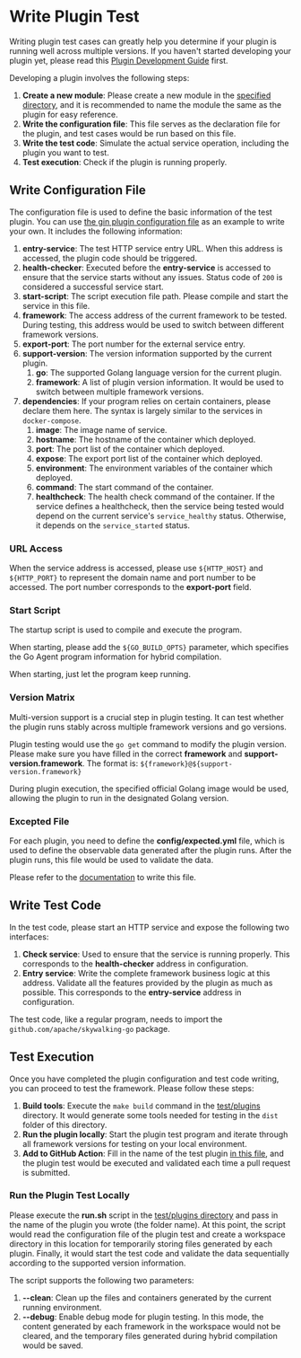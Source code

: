 # Write Plugin Test

Writing plugin test cases can greatly help you determine if your plugin is running well across multiple versions. 
If you haven't started developing your plugin yet, please read this [Plugin Development Guide](./development-guide.md) first.

Developing a plugin involves the following steps:

1. **Create a new module**: Please create a new module in the [specified directory](../../../test/plugins/scenarios), and it is recommended to name the module the same as the plugin for easy reference.
2. **Write the configuration file**: This file serves as the declaration file for the plugin, and test cases would be run based on this file.
3. **Write the test code**: Simulate the actual service operation, including the plugin you want to test.
4. **Test execution**: Check if the plugin is running properly.

## Write Configuration File

The configuration file is used to define the basic information of the test plugin. 
You can use [the gin plugin configuration file](../../../test/plugins/scenarios/gin/plugin.yml) as an example to write your own. 
It includes the following information:

1. **entry-service**: The test HTTP service entry URL. When this address is accessed, the plugin code should be triggered.
2. **health-checker**: Executed before the **entry-service** is accessed to ensure that the service starts without any issues. Status code of `200` is considered a successful service start.
3. **start-script**: The script execution file path. Please compile and start the service in this file.
4. **framework**: The access address of the current framework to be tested. During testing, this address would be used to switch between different framework versions.
5. **export-port**: The port number for the external service entry.
6. **support-version**: The version information supported by the current plugin.
   1. **go**: The supported Golang language version for the current plugin.
   2. **framework**: A list of plugin version information. It would be used to switch between multiple framework versions.
7. **dependencies**: If your program relies on certain containers, please declare them here. The syntax is largely similar to the services in `docker-compose`.
   1. **image**: The image name of service.
   2. **hostname**: The hostname of the container which deployed. 
   3. **port**: The port list of the container which deployed.
   4. **expose**: The export port list of the container which deployed.
   5. **environment**: The environment variables of the container which deployed.
   6. **command**: The start command of the container.
   7. **healthcheck**: The health check command of the container. If the service defines a healthcheck, 
   then the service being tested would depend on the current service's `service_healthy` status. 
   Otherwise, it depends on the `service_started` status.

### URL Access

When the service address is accessed, please use `${HTTP_HOST}` and `${HTTP_PORT}` to represent the domain name and port number to be accessed. 
The port number corresponds to the **export-port** field.

### Start Script

The startup script is used to compile and execute the program.

When starting, please add the `${GO_BUILD_OPTS}` parameter, which specifies the Go Agent program information for hybrid compilation.

When starting, just let the program keep running.

### Version Matrix

Multi-version support is a crucial step in plugin testing. It can test whether the plugin runs stably across multiple framework versions and go versions.

Plugin testing would use the `go get` command to modify the plugin version. Please make sure you have filled in the correct **framework** and **support-version.framework**.
The format is: `${framework}@${support-version.framework}`

During plugin execution, the specified official Golang image would be used, allowing the plugin to run in the designated Golang version.

### Excepted File

For each plugin, you need to define the **config/expected.yml** file, which is used to define the observable data generated after the plugin runs. 
After the plugin runs, this file would be used to validate the data. 

Please refer to the [documentation](https://skywalking.apache.org/docs/skywalking-java/next/en/setup/service-agent/java-agent/plugin-test/#expecteddatayaml) to write this file.

## Write Test Code

In the test code, please start an HTTP service and expose the following two interfaces:

1. **Check service**: Used to ensure that the service is running properly. This corresponds to the **health-checker** address in configuration.
2. **Entry service**: Write the complete framework business logic at this address. Validate all the features provided by the plugin as much as possible.
This corresponds to the **entry-service** address in configuration.

The test code, like a regular program, needs to import the `github.com/apache/skywalking-go` package.

## Test Execution

Once you have completed the plugin configuration and test code writing, you can proceed to test the framework. Please follow these steps:

1. **Build tools**: Execute the `make build` command in the [test/plugins](../../../test/plugins) directory. It would generate some tools needed for testing in the `dist` folder of this directory.
2. **Run the plugin locally**: Start the plugin test program and iterate through all framework versions for testing on your local environment.
3. **Add to GitHub Action**: Fill in the name of the test plugin [in this file](../../../.github/workflows/plugin-tests.yaml), and the plugin test would be executed and validated each time a pull request is submitted.

### Run the Plugin Test Locally

Please execute the **run.sh** script in the [test/plugins directory](../../../test/plugins) and pass in the name of the plugin you wrote (the folder name). 
At this point, the script would read the configuration file of the plugin test and create a workspace directory in this location for temporarily storing files generated by each plugin. 
Finally, it would start the test code and validate the data sequentially according to the supported version information.

The script supports the following two parameters:

1. **--clean**: Clean up the files and containers generated by the current running environment.
2. **--debug**: Enable debug mode for plugin testing. In this mode, the content generated by each framework in the workspace would not be cleared, and the temporary files generated during hybrid compilation would be saved.